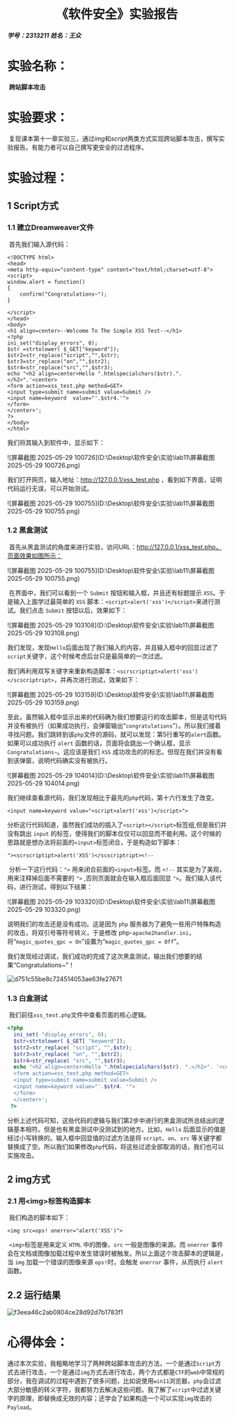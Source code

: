 # <center>《软件安全》实验报告	

##### 		学号：2313211   姓名：王众  

# 实验名称：

​	**跨站脚本攻击**



# 实验要求：

​	复现课本第十一章实验三，通过$img$和$script$两类方式实现跨站脚本攻击，撰写实验报告。有能力者可以自己撰写更安全的过滤程序。



# 实验过程：

## 1 Script方式

### 1.1 建立Dreamweaver文件

​	首先我们输入源代码：

```php+HTML
<!DOCTYPE html> 
<head> 
<meta http-equiv="content-type" content="text/html;charset=utf-8"> <script> 
window.alert = function() 
{ 
	confirm("Congratulations~");
}

</script>
</head> 
<body> 
<h1 align=center>--Welcome To The Simple XSS Test--</h1> 
<?php 
ini_set("display_errors", 0); 
$str =strtolower( $_GET["keyword"]); 
$str2=str_replace("script","",$str); 
$str3=str_replace("on","",$str2); 
$str4=str_replace("src","",$str3); 
echo "<h2 align=center>Hello ".htmlspecialchars($str).".</h2>".'<center> 
<form action=xss_test.php method=GET> 
<input type=submit name=submit value=Submit /> 
<input name=keyword  value="'.$str4.'"> 
</form> 
</center>'; 
?> 
</body> 
</html> 
```

我们将其输入到软件中，显示如下：

![屏幕截图 2025-05-29 100726](D:\Desktop\软件安全\实验\lab11\屏幕截图 2025-05-29 100726.png)

我们打开网页，输入地址：http://127.0.0.1/xss_test.php ，看到如下界面，证明代码运行无误，可以开始测试。

![屏幕截图 2025-05-29 100755](D:\Desktop\软件安全\实验\lab11\屏幕截图 2025-05-29 100755.png)



### 1.2 黑盒测试

​	首先从黑盒测试的角度来进行实验，访问URL：http://127.0.0.1/xss_test.php，页面效果如图所示：

![屏幕截图 2025-05-29 100755](D:\Desktop\软件安全\实验\lab11\屏幕截图 2025-05-29 100755.png)

​	在界面中，我们可以看到一个 `Submit` 按钮和输入框，并且还有标题提示 `XSS`。于是输入上面学过最简单的 `XSS` 脚本：`<script>alert('xss')</script>`来进行测试。我们点击 `Submit` 按钮以后，效果如下：

![屏幕截图 2025-05-29 103108](D:\Desktop\软件安全\实验\lab11\屏幕截图 2025-05-29 103108.png)

​	我们发现，发现`Hello`后面出现了我们输入的内容，并且输入框中的回显过滤了`script`关键字，这个时候考虑后台只是最简单的一次过滤。

​	我们再利用双写关键字来重新构造脚本：`<scrscriptipt>alert('xss')</scscriptript>`，并再次进行测试，效果如下：

![屏幕截图 2025-05-29 103159](D:\Desktop\软件安全\实验\lab11\屏幕截图 2025-05-29 103159.png)

​	至此，虽然输入框中显示出来的代码确为我们想要运行的攻击脚本，但是这句代码并没有被执行（如果成功执行，会弹窗输出“`congratulations`”）。所以我们接着寻找问题。我们跳转到该`php`文件的源码，就可以发现：第5行重写的`alert`函数。如果可以成功执行 `alert` 函数的话，页面将会跳出一个确认框，显示 `Congratulations~`。这应该是我们 `XSS` 成功攻击的的标志。但现在我们并没有看到该弹窗，说明代码确实没有被执行。

![屏幕截图 2025-05-29 104014](D:\Desktop\软件安全\实验\lab11\屏幕截图 2025-05-29 104014.png)

​	我们继续查看源代码，我们发现相比于最先的`php`代码，第十六行发生了改变。

```php+HTML
<input name=keyword value="<script>alert('xss')</script>">
```

​	分析这行代码知道，虽然我们成功的插入了`<script></script>`标签组,但是我们并没有跳出 `input` 的标签，使得我们的脚本仅仅可以回显而不能利用。这个时候的思路就是想办法将前面的`<input>`标签闭合，于是构造如下脚本：

```php+HTML
"><scrscriptipt>alert('XSS')</scscriptript><!--
```

​	分析一下这行代码：`">` 用来闭合前面的`<input>`标签。而 `<!--` 其实是为了美观，用来注释掉后面不需要的 `">` ,否则页面就会在输入框后面回显 `">`。我们输入该代码，进行测试，得到以下结果：

![屏幕截图 2025-05-29 103320](D:\Desktop\软件安全\实验\lab11\屏幕截图 2025-05-29 103320.png)

说明我们的攻击还是没有成功。这是因为 `php` 服务器为了避免一些用户特殊构造的攻击，将双引号等符号转义，于是修改 php-`apache2handler.ini`，将“`magic_quotes_gpc = On`”设置为“`magic_quotes_gpc = Off`”。

​	我们发现经过调试，我们成功的完成了这次黑盒测试，输出我们想要的结果“Congratulations~”！

![d751c55be8c724514053ae63fe27671](D:\Desktop\软件安全\实验\lab11\d751c55be8c724514053ae63fe27671.png)



### 1.3 白盒测试

​	我们前往`xss_test.php`文件中查看页面的核心逻辑。

```php
<?php 
  ini_set( "display_errors", 0); 
  $str=strtolower( $_GET[ "keyword"]); 
  $str2=str_replace( "script", "",$str); 
  $str3=str_replace( "on", "",$str2); 
  $str4=str_replace( "src", "",$str3); 
  echo "<h2 align=center>Hello ".htmlspecialchars($str). ".</h2>". '<center>
  <form action=xss_test.php method=GET>
  <input type=submit name=submit value=Submit />
  <input name=keyword value="'.$str4. '">
  </form>
  </center>'; 
 ?>
```

​	分析上述代码可知，这些代码的逻辑与我们第2步中进行的黑盒测试所总结出的逻辑基本相符。但是也有黑盒测试中没测试到的地方。比如，`Hello` 后面显示的值是经过小写转换的。输入框中回显值的过滤方法是将 `script`、`on`、`src` 等关键字都替换成了空。所以我们如果修改`php`代码，将这些过滤全部取消的话，我们也可以实施攻击。



## 2 img方式

### 2.1 用\<img>标签构造脚本

​	我们构造的脚本如下：

```php+HTML
<img src=ops! onerror="alert('XSS')">
```

​	`<img>`标签是用来定义 `HTML` 中的图像，`src` 一般是图像的来源。而 `onerror` 事件会在文档或图像加载过程中发生错误时被触发。所以上面这个攻击脚本的逻辑是，当 `img` 加载一个错误的图像来源 `ops!`时，会触发 `onerror` 事件，从而执行 `alert` 函数。

## 2.2 运行结果

![f3eea46c2ab0804ce28d92d7b1783f1](D:\Desktop\软件安全\实验\lab11\f3eea46c2ab0804ce28d92d7b1783f1.png)



# 心得体会：

​	通过本次实验，我粗略地学习了两种跨站脚本攻击的方法，一个是通过`Script`方式去进行攻击，一个是通过`img`方式去进行攻击，两个方式都是`CTF`的`web`中常规的部分，我在调试的过程中遇到了很多问题，比如说使用`win11`浏览器，`php`会过滤大部分敏感的转义字符，我都努力去解决这些问题。我了解了`script`中过滤关键字的原理，即替换成无效的内容；还学会了如果构造一个可以实现`img`攻击的`Payload`。
